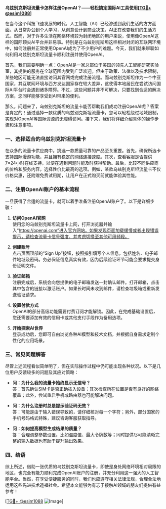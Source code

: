 **乌兹别克斯坦流量卡怎样注册OpenAI？——轻松搞定国际AI工具使用[[TG💪+ @esim1088](https://t.me/s/esim1088)]**

在当今这个科技飞速发展的时代，人工智能（AI）已经渗透到我们生活的方方面面。从日常办公到个人学习，从创意设计到商业决策，AI正在改变我们的生活方式。然而，对于许多生活在网络环境较为封闭地区的用户来说，使用像OpenAI这样的国际顶尖AI平台并非易事。特别是在乌兹别克斯坦这样相对封闭的互联网环境中，如何注册并正常使用OpenAI成为了不少用户的难题。今天，我们就来聊聊如何利用乌兹别克斯坦流量卡顺利注册并使用OpenAI。

首先，我们需要明确一点：OpenAI是一家总部位于美国的领先人工智能研究实验室，其提供的服务在全球范围内受到广泛欢迎。但由于政策、法律以及技术限制，某些地区可能无法直接访问其官网或完成注册流程。而乌兹别克斯坦作为一个中亚国家，其互联网环境与西方发达国家存在较大差异，这使得本地居民在尝试访问国际AI平台时会遇到诸多障碍。不过，这些问题并非不可解决，只要找到合适的解决方案，您同样能够享受到AI带来的便利。

那么，问题来了，乌兹别克斯坦的流量卡能否帮助我们成功注册OpenAI呢？答案是肯定的！通过选择一款优质的乌兹别克斯坦流量卡，您可以轻松绕过地域限制，实现对OpenAI等国际资源的无障碍访问。接下来，我们将详细介绍具体的操作步骤和注意事项。

### 一、选择适合的乌兹别克斯坦流量卡

在众多的流量卡供应商中，挑选一款质量可靠的产品至关重要。首先，确保所选卡支持国际漫游功能，并且拥有稳定的网络连接速度。其次，查看客服是否提供7×24小时在线支持，以便在遇到问题时能及时获得帮助。最后，比较不同供应商的价格和服务内容，选择性价比最高的选项。例如，某款乌兹别克斯坦流量卡不仅价格实惠，还附赠免费试用期，让用户在正式购买前就能体验其性能。

### 二、注册OpenAI账户的基本流程

一旦获得了合适的流量卡，就可以着手准备注册OpenAI账户了。以下是详细步骤：

1. **访问OpenAI官网**  
   使用您的乌兹别克斯坦流量卡上网，打开浏览器并输入“https://openai.com”进入官方网站。如果发现页面加载缓慢或者出现错误提示，请检查流量卡信号强度，并考虑切换至其他可用频段。

2. **创建账号**  
   点击页面顶部的“Sign Up”按钮，按照指引填写个人信息，包括姓名、电子邮件地址及密码。务必保证信息真实有效，因为后续验证环节可能会要求提交身份证明文件。

3. **验证邮箱**  
   注册完成后，系统会向您提供的电子邮箱发送一封确认邮件。打开邮箱，点击其中包含的链接以激活账户。如果长时间未收到邮件，请检查垃圾箱或重新发送验证请求。

4. **设置付款方式**  
   OpenAI的部分高级功能需要付费订阅才能解锁。因此，在完成基础设置后，您还需要添加有效的信用卡或其他支付手段作为备用选项。

5. **开始探索AI世界**  
   登录成功后，您即可自由浏览各种AI模型和技术文档，并根据自身需求定制个性化的应用场景。

### 三、常见问题解答

尽管上述流程看似简单明了，但在实际操作过程中仍可能出现各种状况。以下是几位用户反馈较多的问题及其应对策略：

- **问：为什么我的流量卡始终显示无信号？**  
  答：首先确认SIM卡是否正确插入设备；其次检查所在位置是否有良好的网络覆盖；此外，尝试重启手机或路由器也可能解决问题。

- **问：为什么注册时总是提示验证码无效？**  
  答：可能是由于输入错误导致的，请仔细核对每一个字符；另外，部分国家的手机号码格式特殊，建议咨询客服获取指导。

- **问：如何提高模型生成结果的质量？**  
  答：合理调整参数设置，比如温度值、最大令牌数等；同时提供尽可能清晰完整的输入数据也有助于提升输出效果。

### 四、结语

综上所述，借助一张优质的乌兹别克斯坦流量卡，即使是身处网络环境相对局限的地区，也完全有能力顺利完成OpenAI账户的注册，并充分利用这一强大的人工智能平台。当然，在享受便捷服务的同时，我们也应遵守相关法律法规，合理合法地运用这些先进技术造福社会。希望本文能够为有志于接触AI领域的朋友们提供有益参考！

[[TG💪+ @esim1088](https://t.me/s/esim1088) ![Image](https://i.postimg.cc/4NQfJmqS/Snipaste-2025-05-13-00-14-12.png)]